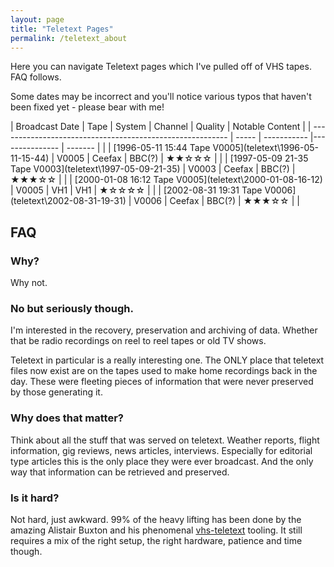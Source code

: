 ```yaml
---
layout: page
title: "Teletext Pages"
permalink: /teletext_about
---
```

Here you can navigate Teletext pages which I've pulled off of VHS tapes. FAQ follows.

Some dates may be incorrect and you'll notice various typos that haven't been fixed yet - please bear with me!


| Broadcast Date                                            | Tape  | System      | Channel        | Quality  | Notable Content |
| --------------------------------------------------------- | ----- | ----------- |--------------- | -------  |                 |
| [1996-05-11 15:44 Tape V0005](teletext\1996-05-11-15-44\) | V0005 | Ceefax      | BBC(?)         | ★★☆☆☆  |                 |
| [1997-05-09 21-35 Tape V0003](teletext\1997-05-09-21-35\) | V0003 | Ceefax      | BBC(?)         | ★★★☆☆  |                 |
| [2000-01-08 16:12 Tape V0005](teletext\2000-01-08-16-12\) | V0005 | VH1         | VH1            | ★☆☆☆☆  |                 |
| [2002-08-31 19:31 Tape V0006](teletext\2002-08-31-19-31\) | V0006 | Ceefax      | BBC(?)         | ★★★☆☆  |                 |

## FAQ

### Why?
Why not.

### No but seriously though.
I'm interested in the recovery, preservation and archiving of data. Whether that be radio recordings on reel to reel tapes or old TV shows.

Teletext in particular is a really interesting one. The ONLY place that teletext files now exist are on the tapes used to make home recordings back in the day. These were fleeting pieces of information that were never preserved by those generating it.

### Why does that matter?
Think about all the stuff that was served on teletext. Weather reports, flight information, gig reviews, news articles, interviews. Especially for editorial type articles this is the only place they were ever broadcast. And the only way that information can be retrieved and preserved.

### Is it hard?
Not hard, just awkward. 99% of the heavy lifting has been done by the amazing Alistair Buxton and his phenomenal [vhs-teletext](https://github.com/ali1234/vhs-teletext) tooling. It still requires a mix of the right setup, the right hardware, patience and time though.